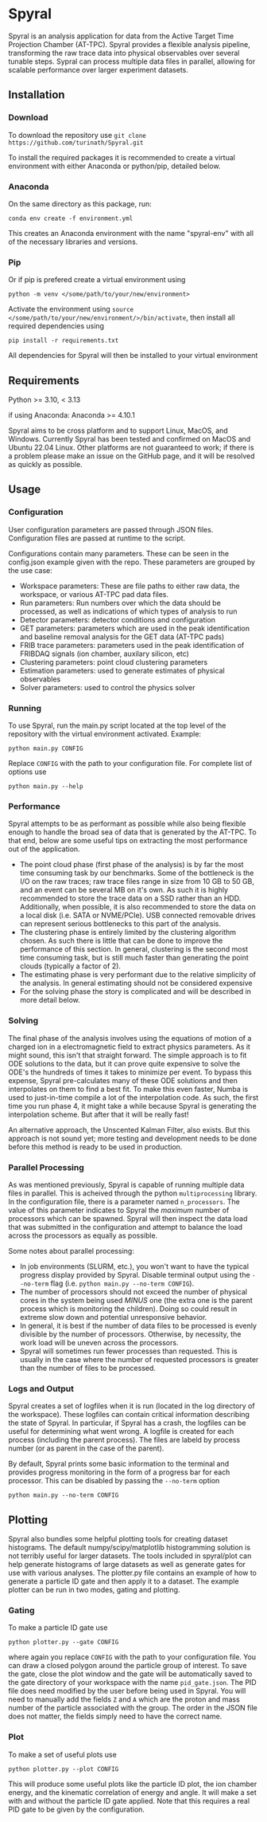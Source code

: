 # Spyral

Spyral is an analysis application for data from the Active Target Time Projection Chamber (AT-TPC). Spyral provides a flexible analysis pipeline, transforming the raw trace data into physical observables over several tunable steps. Sypral can process multiple data files in parallel, allowing for scalable performance over larger experiment datasets.

## Installation

### Download

To download the repository use `git clone https://github.com/turinath/Spyral.git`

To install the required packages it is recommended to create a virtual environment with either Anaconda or python/pip, detailed below.

### Anaconda

On the same directory as this package, run:

```[bash]
conda env create -f environment.yml
```

This creates an Anaconda environment with the name "spyral-env" with all of the necessary libraries and versions.

### Pip

Or if pip is prefered create a virtual environment using

```[bash]
python -m venv </some/path/to/your/new/environment>
```

Activate the environment using `source </some/path/to/your/new/environment/>/bin/activate`, then install all required dependencies using

```[bash]
pip install -r requirements.txt
```

All dependencies for Spyral will then be installed to your virtual environment

## Requirements

Python >= 3.10, < 3.13

if using Anaconda: Anaconda >= 4.10.1

Spyral aims to be cross platform and to support Linux, MacOS, and Windows. Currently Spyral has been tested and confirmed on MacOS and Ubuntu 22.04 Linux. Other platforms
are not guaranteed to work; if there is a problem please make an issue on the GitHub page, and it will be resolved as quickly as possible.

## Usage

### Configuration

User configuration parameters are passed through JSON files. Configuration files are passed at runtime to the script.

Configurations contain many parameters. These can be seen in the config.json example given with the repo. These parameters are grouped by the use case:

- Workspace parameters: These are file paths to either raw data, the workspace, or various AT-TPC pad data files.
- Run parameters: Run numbers over which the data should be processed, as well as indications of which types of analysis to run
- Detector parameters: detector conditions and configuration
- GET parameters: parameters which are used in the peak identification and baseline removal analysis for the GET data (AT-TPC pads)
- FRIB trace parameters: parameters used in the peak identification of FRIBDAQ signals (ion chamber, auxilary silicon, etc)
- Clustering parameters: point cloud clustering parameters
- Estimation parameters: used to generate estimates of physical observables
- Solver parameters: used to control the physics solver

### Running

To use Spyral, run the main.py script located at the top level of the repository with the virtual environment activated. Example:

```[bash]
python main.py CONFIG
```

Replace `CONFIG` with the path to your configuration file. For complete list of options use

```[bash]
python main.py --help
```

### Performance

Spyral attempts to be as performant as possible while also being flexible enough to handle the broad sea of data that is generated by the AT-TPC. To that end, below are some useful tips
on extracting the most performance out of the application.

- The point cloud phase (first phase of the analysis) is by far the most time consuming task by our benchmarks. Some of the bottleneck is the I/O on the raw traces; raw trace files range in size from 10 GB to 50 GB, and an event can be several MB on it's own. As such it is highly recommended to store the trace data on a SSD rather than an HDD. Additionally, when possible, it is also recommended to store the data on a local disk (i.e. SATA or NVME/PCIe). USB connected removable drives can represent serious bottlenecks to this part of the analysis.
- The clustering phase is entirely limited by the clustering algorithm chosen. As such there is little that can be done to improve the performance of this section. In general, clustering is the second most time consuming task, but is still much faster than generating the point clouds (typically a factor of 2).
- The estimating phase is very performant due to the relative simplicity of the analysis. In general estimating should not be considered expensive
- For the solving phase the story is complicated and will be described in more detail below.

### Solving

The final phase of the analysis involves using the equations of motion of a charged ion in a electromagnetic field to extract physics parameters. As it might sound, this isn't that straight forward. The simple approach is to fit ODE solutions to the data, but it can prove quite expensive to solve the ODE's the hundreds of times it takes to minimize per event. To bypass this expense, Spyral pre-calculates many of these ODE solutions and then interpolates on them to find a best fit. To make this even faster, Numba is used to just-in-time compile a lot of the interpolation code. As such, the first time you run phase 4, it might take a while because Spyral is generating the interpolation scheme. But after that it will be really fast!

An alternative approach, the Unscented Kalman Filter, also exists. But this approach is not sound yet; more testing and development needs to be done before this method is ready to be used in production.

### Parallel Processing

As was mentioned previously, Spyral is capable of running multiple data files in parallel. This is acheived through the python `multiprocessing` library. In the configuration file, there is a parameter named `n_processors`. The value of this parameter indicates to Spyral the *maximum* number of processors which can be spawned. Spyral will then inspect the data load that was submitted in the configuration and attempt to balance the load across the processors as equally as possible.

Some notes about parallel processing:

- In job environments (SLURM, etc.), you won't want to have the typical progress display provided by Spyral. Disable terminal output using the `--no-term` flag (i.e. `python main.py --no-term CONFIG`).
- The number of processors should not exceed the number of physical cores in the system being used *MINUS* one (the extra one is the parent process which is monitoring the children). Doing so could result in extreme slow down and potential unresponsive behavior.
- In general, it is best if the number of data files to be processed is evenly divisible by the number of processors. Otherwise, by necessity, the work load will be uneven across the processors.
- Spyral will sometimes run fewer processes than requested. This is usually in the case where the number of requested processors is greater than the number of files to be processed.

### Logs and Output

Spyral creates a set of logfiles when it is run (located in the log directory of the workspace). These logfiles can contain critical information describing the state of Spyral. In particular, if Spyral has a crash, the logfiles can be useful for determining what went wrong. A logfile is created for each process (including the parent process). The files are labeld by process number (or as parent in the case of the parent).

By default, Spyral prints some basic information to the terminal and provides progress monitoring in the form of a progress bar for each processor. This can be disabled by passing the `--no-term` option

```[bash]
python main.py --no-term CONFIG
```

## Plotting

Spyral also bundles some helpful plotting tools for creating dataset histograms. The default numpy/scipy/matplotlib histogramming solution is not terribly useful for larger datasets. The tools included in spyral/plot can help generate histograms of large datasets as well as generate gates for use with various analyses. The plotter.py file contains an example of how to generate a particle ID gate and then apply it to a dataset. The example plotter can be run in two modes, gating and plotting. 

### Gating
To make a particle ID gate use

```[bash]
python plotter.py --gate CONFIG
```

where again you replace `CONFIG` with the path to your configuration file. You can draw a closed polygon around the particle group of interest. To save the gate, close the plot window and the gate will be automatically saved to the gate directory of your workspace with the name `pid_gate.json`. The PID file does need modified by the user before being used in Spyral. You will need to manually add the fields `Z` and `A` which are the proton and mass number of the particle associated with the group. The order in the JSON file does not matter, the fields simply need to have the correct name.

### Plot

To make a set of useful plots use

```[bash]
python plotter.py --plot CONFIG
```

This will produce some useful plots like the particle ID plot, the ion chamber energy, and the kinematic correlation of energy and angle. It will make a set with and without the particle ID gate applied. Note that this requires a real PID gate to be given by the configuration.